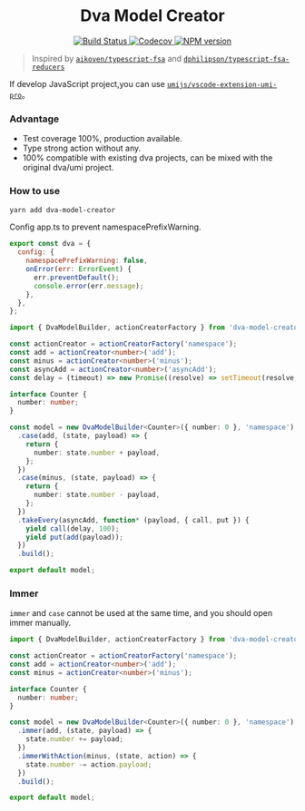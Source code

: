 <h1 align="center">Dva Model Creator</h1>
<p align="center">
    <a href="https://travis-ci.com/DiamondYuan/dva-model-creator">
      <img src="https://travis-ci.com/DiamondYuan/dva-model-creator.svg?branch=master" alt="Build Status">
    </a>
    <a href="https://codecov.io/gh/DiamondYuan/dva-model-creator">
      <img src="https://img.shields.io/codecov/c/github/DiamondYuan/dva-model-creator/master.svg?style=flat-square" alt="Codecov">
    </a>
    <a href="https://npmjs.org/package/dva-model-creator">
      <img src="https://img.shields.io/npm/v/dva-model-creator.svg?style=flat-square" alt="NPM version">
    </a>
</p>

> Inspired by [`aikoven/typescript-fsa`](https://github.com/aikoven/typescript-fsa) and [`dphilipson/typescript-fsa-reducers`](https://github.com/dphilipson/typescript-fsa-reducers)

If develop JavaScript project,you can use [`umijs/vscode-extension-umi-pro`](https://github.com/umijs/vscode-extension-umi-pro)。

### Advantage

- Test coverage 100%, production available.
- Type strong action without any.
- 100% compatible with existing dva projects, can be mixed with the original dva/umi project.

### How to use

```bash
yarn add dva-model-creator
```

Config app.ts to prevent namespacePrefixWarning.

```javascript
export const dva = {
  config: {
    namespacePrefixWarning: false,
    onError(err: ErrorEvent) {
      err.preventDefault();
      console.error(err.message);
    },
  },
};
```

```typescript
import { DvaModelBuilder, actionCreatorFactory } from 'dva-model-creator';

const actionCreator = actionCreatorFactory('namespace');
const add = actionCreator<number>('add');
const minus = actionCreator<number>('minus');
const asyncAdd = actionCreator<number>('asyncAdd');
const delay = (timeout) => new Promise((resolve) => setTimeout(resolve, timeout));

interface Counter {
  number: number;
}

const model = new DvaModelBuilder<Counter>({ number: 0 }, 'namespace')
  .case(add, (state, payload) => {
    return {
      number: state.number + payload,
    };
  })
  .case(minus, (state, payload) => {
    return {
      number: state.number - payload,
    };
  })
  .takeEvery(asyncAdd, function* (payload, { call, put }) {
    yield call(delay, 100);
    yield put(add(payload));
  })
  .build();

export default model;
```

### Immer

`immer` and `case` cannot be used at the same time, and you should open immer manually.

```typescript
import { DvaModelBuilder, actionCreatorFactory } from 'dva-model-creator';

const actionCreator = actionCreatorFactory('namespace');
const add = actionCreator<number>('add');
const minus = actionCreator<number>('minus');

interface Counter {
  number: number;
}

const model = new DvaModelBuilder<Counter>({ number: 0 }, 'namespace')
  .immer(add, (state, payload) => {
    state.number += payload;
  })
  .immerWithAction(minus, (state, action) => {
    state.number -= action.payload;
  })
  .build();

export default model;
```
